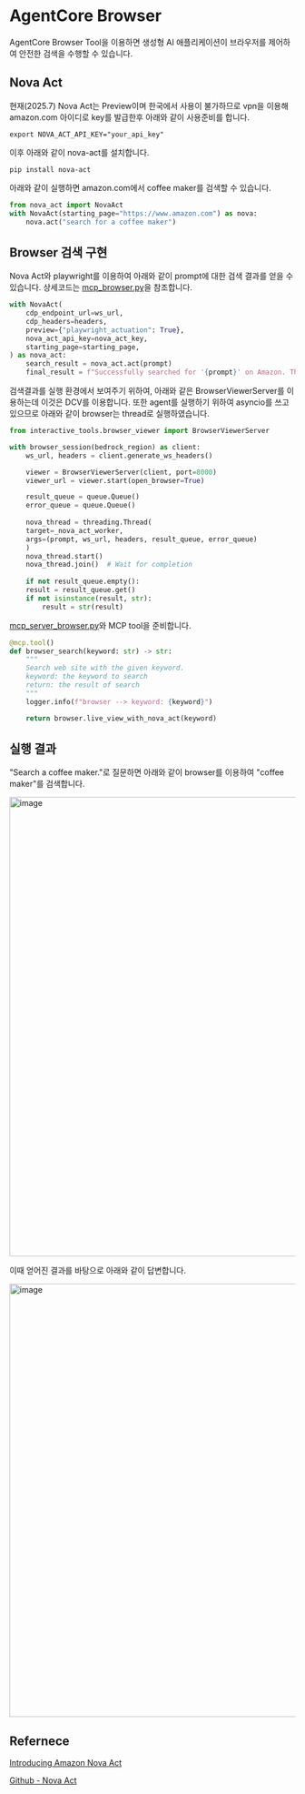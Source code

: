 # AgentCore Browser

AgentCore Browser Tool을 이용하면 생성형 AI 애플리케이션이 브라우저를 제어하여 안전한 검색을 수행할 수 있습니다.

## Nova Act
현재(2025.7) Nova Act는 Preview이며 한국에서 사용이 불가하므로 vpn을 이용해 amazon.com 아이디로 key를 발급한후 아래와 같이 사용준비를 합니다.

```text
export NOVA_ACT_API_KEY="your_api_key"
```

이후 아래와 같이 nova-act를 설치합니다.

```text
pip install nova-act
```

아래와 같이 실행하면 amazon.com에서 coffee maker를 검색할 수 있습니다.

```python
from nova_act import NovaAct
with NovaAct(starting_page="https://www.amazon.com") as nova:  
	nova.act("search for a coffee maker")
```

## Browser 검색 구현

Nova Act와 playwright를 이용하여 아래와 같이 prompt에 대한 검색 결과를 얻을 수 있습니다. 상세코드는 [mcp_browser.py](https://github.com/kyopark2014/mcp/blob/main/application/mcp_browser.py)을 참조합니다.

```python
with NovaAct(
    cdp_endpoint_url=ws_url,
    cdp_headers=headers,
    preview={"playwright_actuation": True},
    nova_act_api_key=nova_act_key,
    starting_page=starting_page,
) as nova_act:
    search_result = nova_act.act(prompt)    
    final_result = f"Successfully searched for '{prompt}' on Amazon. The search results are now visible in the browser. You can view the products, prices, and descriptions in the browser window."
```

검색결과를 실행 환경에서 보여주기 위하여, 아래와 같은 BrowserViewerServer를 이용하는데 이것은 DCV를 이용합니다. 또한 agent를 실행하기 위하여 asyncio를 쓰고 있으므로 아래와 같이 browser는 thread로 실행하였습니다.

```python
from interactive_tools.browser_viewer import BrowserViewerServer

with browser_session(bedrock_region) as client:
    ws_url, headers = client.generate_ws_headers()

    viewer = BrowserViewerServer(client, port=8000)
    viewer_url = viewer.start(open_browser=True)

    result_queue = queue.Queue()
    error_queue = queue.Queue()
    
    nova_thread = threading.Thread(
	target=_nova_act_worker,
	args=(prompt, ws_url, headers, result_queue, error_queue)
    )
    nova_thread.start()
    nova_thread.join()  # Wait for completion
    
    if not result_queue.empty():
	result = result_queue.get()	
	if not isinstance(result, str):
	    result = str(result)
```

[mcp_server_browser.py](https://github.com/kyopark2014/mcp/blob/main/application/mcp_server_browser.py)와 MCP tool을 준비합니다.

```python
@mcp.tool()
def browser_search(keyword: str) -> str:
    """
    Search web site with the given keyword.
    keyword: the keyword to search
    return: the result of search
    """
    logger.info(f"browser --> keyword: {keyword}")

    return browser.live_view_with_nova_act(keyword)
```



## 실행 결과

"Search a coffee maker."로 질문하면 아래와 같이 browser를 이용하여 "coffee maker"를 검색합니다.

<img width="1217" height="808" alt="image" src="https://github.com/user-attachments/assets/3b2c9ae5-dc94-4d69-bbde-76a049c6b151" />

이때 얻어진 결과를 바탕으로 아래와 같이 답변합니다.

<img width="798" height="762" alt="image" src="https://github.com/user-attachments/assets/54e19bb1-a2de-4ce8-b958-4f2544a31a35" />


## Refernece

[Introducing Amazon Nova Act](https://labs.amazon.science/blog/nova-act)

[Github - Nova Act](https://labs.amazon.science/blog/nova-act)
